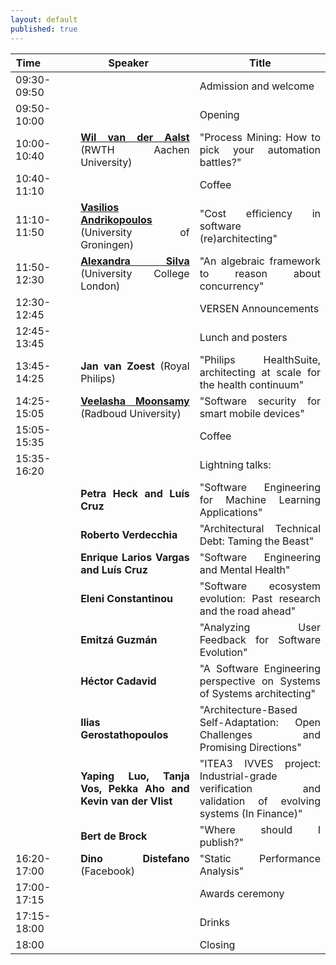 ```yaml
---
layout: default
published: true
---
```


<table class="table borderless nowrap" cellspacing="10">
<thead>
<tr>
<th style="text-align: center"><font size="3.5">Time</font>&nbsp;&nbsp;&nbsp;&nbsp;&nbsp;&nbsp;&nbsp;&nbsp;&nbsp;&nbsp;&nbsp;</th>
<th style="text-align: center"><font size="3.5">Speaker</font>&nbsp;&nbsp;&nbsp;&nbsp;&nbsp;</th>
<th style="text-align: center"><font size="3.5">Title</font></th>
</tr>
</thead>
<tbody>
<tr>
<td style="text-align: justify">09:30-09:50</td>
<td style="text-align: justify"></td>
<td style="text-align: justify">Admission and welcome</td>
</tr>
<tr>
<td style="text-align: justify">09:50-10:00</td>
<td style="text-align: justify"></td>
<td style="text-align: justify">Opening</td>
</tr>
<tr>
<td style="text-align: justify">10:00-10:40</td>
<td style="text-align: justify"><b class="keywords"> <a href="http://www.padsweb.rwth-aachen.de/wvdaalst/">Wil van der Aalst</a></b> (RWTH Aachen University)</td>
<td style="text-align: justify">"Process Mining: How to pick your automation battles?"</td>
</tr>
<tr>
<td style="text-align: justify">10:40-11:10</td>
<td style="text-align: justify"></td>
<td style="text-align: justify">Coffee</td>
</tr>
<tr>
<td style="text-align: justify">11:10-11:50</td>
<td style="text-align: justify"><b class="keywords"><a href="https://vandriko.github.io/">Vasilios Andrikopoulos</a></b> (University of Groningen)</td>
<td style="text-align: justify">"Cost efficiency in software (re)architecting"</td>
</tr>
<tr>
<td style="text-align: justify">11:50-12:30</td>
<td style="text-align: justify"><b class="keywords"><a href="https://alexandrasilva.org/#/main.html">Alexandra Silva</a></b> (University College London)</td>
<td style="text-align: justify">"An algebraic framework to reason about concurrency"</td>
</tr>
<tr>
<td style="text-align: justify">12:30-12:45</td>
<td style="text-align: justify"></td>
<td style="text-align: justify">VERSEN Announcements</td>
</tr>
<tr>
<td style="text-align: justify">12:45-13:45</td>
<td style="text-align: justify"></td>
<td style="text-align: justify">Lunch and posters</td>
</tr>
<tr>
<td style="text-align: justify">13:45-14:25</td>
<td style="text-align: justify"><b class="keywords">Jan van Zoest</b> (Royal Philips)</td>
<td style="text-align: justify">"Philips HealthSuite, architecting at scale for the health continuum"</td>
</tr>
<tr> 
<td style="text-align: justify">14:25-15:05</td>
<td style="text-align: justify"><b class="keywords"><a href="https://veelasha.org/">Veelasha Moonsamy</a></b> (Radboud University)</td>
<td style="text-align: justify">"Software security for smart mobile devices"</td>
</tr>
<tr>
<td style="text-align: justify">15:05-15:35</td>
<td style="text-align: justify"><b class="keywords"></b></td>
<td style="text-align: justify">Coffee</td>
</tr>
<tr>
<td style="text-align: justify">15:35-16:20</td>
<td style="text-align: justify"><b class="keywords"></b></td>
<td style="text-align: justify">Lightning talks:</td>
</tr>
<tr>
<td style="border-color: transparent; text-align: justify"></td>
<td style="border-color: transparent; text-align: justify"><b class="keywords">Petra Heck and Luís Cruz</b></td>
<td style="border-color: transparent; text-align: justify">"Software Engineering for Machine Learning Applications"</td>
</tr>
<tr>
<td style="border-color: transparent; text-align: justify"></td>
<td style="border-color: transparent; text-align: justify"><b class="keywords">Roberto Verdecchia</b></td>
<td style="border-color: transparent; text-align: justify">"Architectural Technical Debt: Taming the Beast"</td>
</tr>
<tr>
<td style="border-color: transparent; text-align: justify"></td>
<td style="border-color: transparent; text-align: justify"><b class="keywords">Enrique Larios Vargas and Luís Cruz</b></td>
<td style="border-color: transparent; text-align: justify">"Software Engineering and Mental Health"</td>
</tr>
<tr>
<td style="border-color: transparent; text-align: justify"></td>
<td style="border-color: transparent; text-align: justify"><b class="keywords">Eleni Constantinou</b></td>
<td style="border-color: transparent; text-align: justify">"Software ecosystem evolution: Past research and the road ahead"</td>
</tr>
<tr>
<td style="border-color: transparent; text-align: justify"></td>
<td style="border-color: transparent; text-align: justify"><b class="keywords">Emitzá Guzmán</b></td>
<td style="border-color: transparent; text-align: justify">"Analyzing User Feedback for Software Evolution"</td>
</tr>
<tr>
<td style="border-color: transparent; text-align: justify"></td>
<td style="border-color: transparent; text-align: justify"><b class="keywords">Héctor Cadavid</b></td>
<td style="border-color: transparent; text-align: justify">"A Software Engineering perspective on Systems of Systems architecting"</td>
</tr>
<tr>
<td style="border-color: transparent; text-align: justify"></td>
<td style="border-color: transparent; text-align: justify"><b class="keywords">Ilias Gerostathopoulos</b></td>
<td style="border-color: transparent; text-align: justify">"Architecture-Based Self-Adaptation: Open Challenges and Promising Directions"</td>
</tr>
<tr>
<td style="border-color: transparent; text-align: justify"></td>
<td style="border-color: transparent; text-align: justify"><b class="keywords">Yaping Luo, Tanja Vos, Pekka Aho and Kevin van der Vlist</b></td>
<td style="border-color: transparent; text-align: justify">"ITEA3 IVVES project: Industrial-grade verification and validation of evolving systems (In Finance)"</td>
</tr>
<tr>
<td style="text-align: justify"></td>
<td style="text-align: justify"><b class="keywords">Bert de Brock</b></td></b></td>
<td style="text-align: justify">"Where should I publish?"</td>
</tr>
<tr>
<td style="text-align: justify">16:20-17:00</td>
<td style="text-align: justify"><b class="keywords">Dino Distefano</b> (Facebook)</td>
<td style="text-align: justify">"Static Performance Analysis"</td>
</tr>
<tr>
<td style="text-align: justify">17:00-17:15</td>
<td style="text-align: justify"></td>
<td style="text-align: justify">Awards ceremony</td>
</tr>
<tr>
<td style="text-align: justify">17:15-18:00</td>
<td style="text-align: justify"></td>
<td style="text-align: justify">Drinks</td>
</tr>
<tr>
<td style="text-align: justify">18:00</td>
<td style="text-align: justify"><b class="keywords"></b></td>
<td style="text-align: justify">Closing</td>
</tr>
</tbody>
</table>
